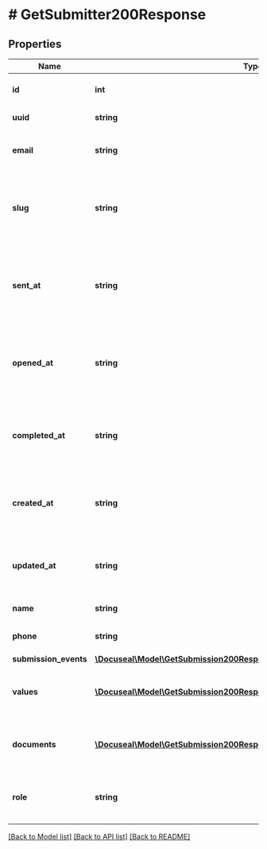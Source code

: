 # # GetSubmitter200Response

## Properties

Name | Type | Description | Notes
------------ | ------------- | ------------- | -------------
**id** | **int** | Submitter unique ID number. | [optional]
**uuid** | **string** | Submitter UUID. | [optional]
**email** | **string** | The email address of the submitter. | [optional]
**slug** | **string** | Unique key to be used in the form signing link and embedded form. | [optional]
**sent_at** | **string** | The date and time when the signing request was sent to the submitter. | [optional]
**opened_at** | **string** | The date and time when the submitter opened the signing form. | [optional]
**completed_at** | **string** | The date and time when the submitter completed the signing form. | [optional]
**created_at** | **string** | The date and time when the submitter was created. | [optional]
**updated_at** | **string** | The date and time when the submitter was last updated. | [optional]
**name** | **string** | Submitter name. | [optional]
**phone** | **string** | Submitter phone number. | [optional]
**submission_events** | [**\Docuseal\Model\GetSubmission200ResponseSubmissionEventsInner[]**](GetSubmission200ResponseSubmissionEventsInner.md) |  | [optional]
**values** | [**\Docuseal\Model\GetSubmission200ResponseSubmittersInnerValuesInner[]**](GetSubmission200ResponseSubmittersInnerValuesInner.md) | An array of pre-filled values for the submission. | [optional]
**documents** | [**\Docuseal\Model\GetSubmission200ResponseSubmittersInnerDocumentsInner[]**](GetSubmission200ResponseSubmittersInnerDocumentsInner.md) | An array of documents that the submitter has to sign. | [optional]
**role** | **string** | The role of the submitter in the signing process. | [optional]

[[Back to Model list]](../../README.md#models) [[Back to API list]](../../README.md#endpoints) [[Back to README]](../../README.md)
